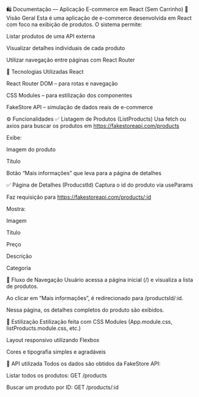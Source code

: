 🛍️ Documentação — Aplicação E-commerce em React (Sem Carrinho)
📌 Visão Geral
Esta é uma aplicação de e-commerce desenvolvida em React com foco na exibição de produtos. O sistema permite:

Listar produtos de uma API externa

Visualizar detalhes individuais de cada produto

Utilizar navegação entre páginas com React Router

🚀 Tecnologias Utilizadas
React

React Router DOM – para rotas e navegação

CSS Modules – para estilização dos componentes

FakeStore API – simulação de dados reais de e-commerce


⚙️ Funcionalidades
✅ Listagem de Produtos (ListProducts)
Usa fetch ou axios para buscar os produtos em https://fakestoreapi.com/products

Exibe:

Imagem do produto

Título

Botão “Mais informações” que leva para a página de detalhes

✅ Página de Detalhes (ProducstId)
Captura o id do produto via useParams

Faz requisição para https://fakestoreapi.com/products/:id

Mostra:

Imagem

Título

Preço

Descrição

Categoria

🔁 Fluxo de Navegação
Usuário acessa a página inicial (/) e visualiza a lista de produtos.

Ao clicar em “Mais informações”, é redirecionado para /productsId/:id.

Nessa página, os detalhes completos do produto são exibidos.

🎨 Estilização
Estilização feita com CSS Modules (App.module.css, listProducts.module.css, etc.)

Layout responsivo utilizando Flexbox

Cores e tipografia simples e agradáveis

📡 API utilizada
Todos os dados são obtidos da FakeStore API:

Listar todos os produtos: GET /products

Buscar um produto por ID: GET /products/:id

